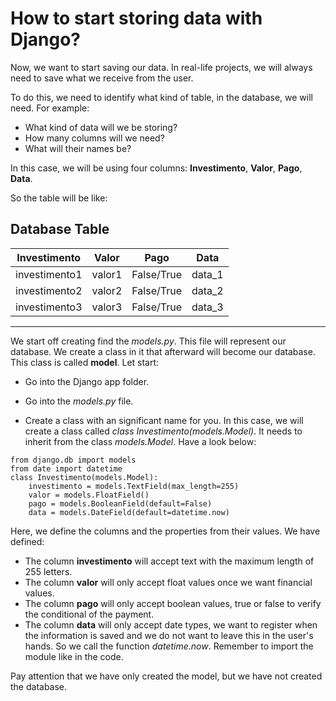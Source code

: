 # How to start storing data with Django?

Now, we want to start saving our data. In real-life projects, we will always need to save what we receive from the user.

To do this, we need to identify what kind of table, in the database, we will need. 
For example:
* What kind of data will we be storing? 
* How many columns will we need?
* What will their names be?

In this case, we will be using four columns: **Investimento**, **Valor**, **Pago**, **Data**.

So the table will be like:

##                         Database Table

| **Investimento** | **Valor** | **Pago**  | **Data** |
| ---------------- |:---------:|:---------:|:--------:|
| investimento1    | valor1    | False/True| data_1   |
| investimento2    | valor2    | False/True| data_2   |
| investimento3    | valor3    | False/True| data_3   |

***
We start off creating find the _models.py_. This file will represent our database. We create a class in it that afterward will become our database. This class is called **model**. Let start:

* Go into the Django app folder.

* Go into the _models.py_ file.

* Create a class with an significant name for you. In this case, we will create a class called _class Investimento(models.Model)_. It needs to inherit from the class _models.Model_. Have a look below:

```
from django.db import models
from date import datetime
class Investimento(models.Model):
    investimento = models.TextField(max_length=255)
    valor = models.FloatField()
    pago = models.BooleanField(default=False)
    data = models.DateField(default=datetime.now)

```
Here, we define the columns and the properties from their values. We have defined:
* The column **investimento** will accept text with the maximum length of 255 letters.
* The column **valor** will only accept float values once we want financial values.
* The column **pago** will only accept boolean values, true or false to verify the conditional of the payment.
* The column **data** will only accept date types, we want to register when the information is saved and we do not want to leave this in the user's hands. So we call the function _datetime.now_. Remember to import the module like in the code.

Pay attention that we have only created the model, but we have not created the database.
